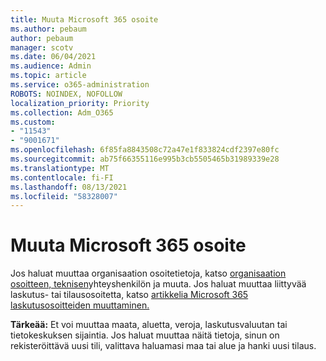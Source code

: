 ```yaml
---
title: Muuta Microsoft 365 osoite
ms.author: pebaum
author: pebaum
manager: scotv
ms.date: 06/04/2021
ms.audience: Admin
ms.topic: article
ms.service: o365-administration
ROBOTS: NOINDEX, NOFOLLOW
localization_priority: Priority
ms.collection: Adm_O365
ms.custom:
- "11543"
- "9001671"
ms.openlocfilehash: 6f85fa8843508c72a47e1f833824cdf2397e80fc
ms.sourcegitcommit: ab75f66355116e995b3cb5505465b31989339e28
ms.translationtype: MT
ms.contentlocale: fi-FI
ms.lasthandoff: 08/13/2021
ms.locfileid: "58328007"
---
```

# <a name="change-your-microsoft-365-address"></a>Muuta Microsoft 365 osoite

Jos haluat muuttaa organisaation osoitetietoja, katso [organisaation osoitteen, teknisen](https://docs.microsoft.com/microsoft-365/admin/manage/change-address-contact-and-more)yhteyshenkilön ja muuta. Jos haluat muuttaa liittyvää laskutus- tai tilausosoitetta, katso [artikkelia Microsoft 365 laskutusosoitteiden muuttaminen.](https://docs.microsoft.com/microsoft-365/commerce/billing-and-payments/change-your-billing-addresses) 

**Tärkeää:** Et voi muuttaa maata, aluetta, veroja, laskutusvaluutan tai tietokeskuksen sijaintia. Jos haluat muuttaa näitä tietoja, sinun on rekisteröittävä uusi tili, valittava haluamasi maa tai alue ja hanki uusi tilaus. 